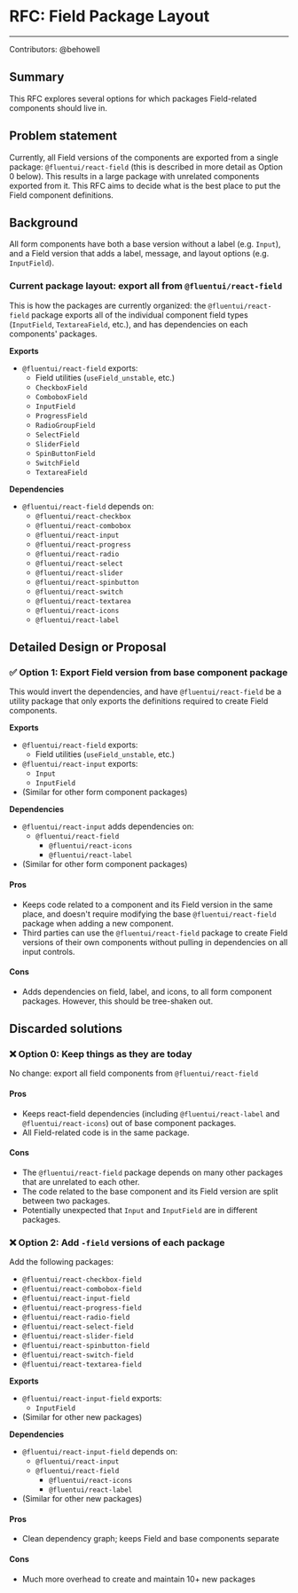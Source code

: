 # RFC: Field Package Layout

---

Contributors: @behowell

## Summary

This RFC explores several options for which packages Field-related components should live in.

## Problem statement

Currently, all Field versions of the components are exported from a single package: `@fluentui/react-field` (this is described in more detail as Option 0 below). This results in a large package with unrelated components exported from it. This RFC aims to decide what is the best place to put the Field component definitions.

## Background

All form components have both a base version without a label (e.g. `Input`), and a Field version that adds a label, message, and layout options (e.g. `InputField`).

### Current package layout: export all from `@fluentui/react-field`

This is how the packages are currently organized: the `@fluentui/react-field` package exports all of the individual component field types (`InputField`, `TextareaField`, etc.), and has dependencies on each components' packages.

**Exports**

- `@fluentui/react-field` exports:
  - Field utilities (`useField_unstable`, etc.)
  - `CheckboxField`
  - `ComboboxField`
  - `InputField`
  - `ProgressField`
  - `RadioGroupField`
  - `SelectField`
  - `SliderField`
  - `SpinButtonField`
  - `SwitchField`
  - `TextareaField`

**Dependencies**

- `@fluentui/react-field` depends on:
  - `@fluentui/react-checkbox`
  - `@fluentui/react-combobox`
  - `@fluentui/react-input`
  - `@fluentui/react-progress`
  - `@fluentui/react-radio`
  - `@fluentui/react-select`
  - `@fluentui/react-slider`
  - `@fluentui/react-spinbutton`
  - `@fluentui/react-switch`
  - `@fluentui/react-textarea`
  - `@fluentui/react-icons`
  - `@fluentui/react-label`

## Detailed Design or Proposal

### ✅ Option 1: Export Field version from base component package

This would invert the dependencies, and have `@fluentui/react-field` be a utility package that only exports the definitions required to create Field components.

**Exports**

- `@fluentui/react-field` exports:
  - Field utilities (`useField_unstable`, etc.)
- `@fluentui/react-input` exports:
  - `Input`
  - `InputField`
- (Similar for other form component packages)

**Dependencies**

- `@fluentui/react-input` adds dependencies on:
  - `@fluentui/react-field`
    - `@fluentui/react-icons`
    - `@fluentui/react-label`
- (Similar for other form component packages)

#### Pros

- Keeps code related to a component and its Field version in the same place, and doesn't require modifying the base `@fluentui/react-field` package when adding a new component.
- Third parties can use the `@fluentui/react-field` package to create Field versions of their own components without pulling in dependencies on all input controls.

#### Cons

- Adds dependencies on field, label, and icons, to all form component packages. However, this should be tree-shaken out.

## Discarded solutions

### ❌ Option 0: Keep things as they are today

No change: export all field components from `@fluentui/react-field`

#### Pros

- Keeps react-field dependencies (including `@fluentui/react-label` and `@fluentui/react-icons`) out of base component packages.
- All Field-related code is in the same package.

#### Cons

- The `@fluentui/react-field` package depends on many other packages that are unrelated to each other.
- The code related to the base component and its Field version are split between two packages.
- Potentially unexpected that `Input` and `InputField` are in different packages.

### ❌ Option 2: Add `-field` versions of each package

Add the following packages:

- `@fluentui/react-checkbox-field`
- `@fluentui/react-combobox-field`
- `@fluentui/react-input-field`
- `@fluentui/react-progress-field`
- `@fluentui/react-radio-field`
- `@fluentui/react-select-field`
- `@fluentui/react-slider-field`
- `@fluentui/react-spinbutton-field`
- `@fluentui/react-switch-field`
- `@fluentui/react-textarea-field`

**Exports**

- `@fluentui/react-input-field` exports:
  - `InputField`
- (Similar for other new packages)

**Dependencies**

- `@fluentui/react-input-field` depends on:
  - `@fluentui/react-input`
  - `@fluentui/react-field`
    - `@fluentui/react-icons`
    - `@fluentui/react-label`
- (Similar for other new packages)

#### Pros

- Clean dependency graph; keeps Field and base components separate

#### Cons

- Much more overhead to create and maintain 10+ new packages
